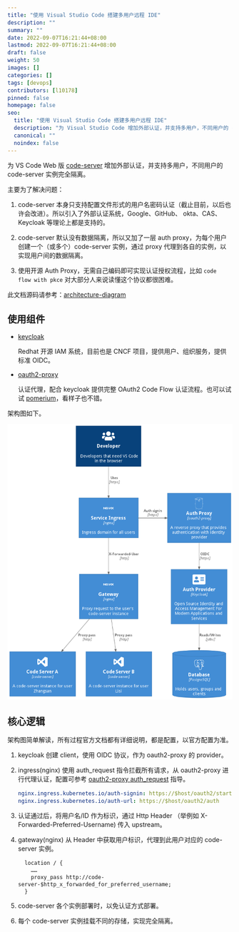 ```yaml
---
title: "使用 Visual Studio Code 搭建多用户远程 IDE"
description: ""
summary: ""
date: 2022-09-07T16:21:44+08:00
lastmod: 2022-09-07T16:21:44+08:00
draft: false
weight: 50
images: []
categories: []
tags: [devops]
contributors: [l10178]
pinned: false
homepage: false
seo:
  title: "使用 Visual Studio Code 搭建多用户远程 IDE"
  description: "为 Visual Studio Code 增加外部认证，并支持多用户，不同用户的 code-server 实例完全隔离"
  canonical: ""
  noindex: false
---
```


为 VS Code Web 版 [code-server][] 增加外部认证，并支持多用户，不同用户的 code-server 实例完全隔离。

主要为了解决问题：

1. code-server 本身只支持配置文件形式的用户名密码认证（截止目前，以后也许会改进）。所以引入了外部认证系统，Google、GitHub、 okta、CAS、Keycloak 等理论上都是支持的。

2. code-server 默认没有数据隔离，所以又加了一层 auth proxy，为每个用户创建一个（或多个）code-server 实例，通过 proxy 代理到各自的实例，以实现用户间的数据隔离。

3. 使用开源 Auth Proxy，无需自己编码即可实现认证授权流程，比如 `code flow with pkce` 对大部分人来说读懂这个协议都很困难。

此文档源码请参考：[architecture-diagram](https://github.com/xlabs-club/architecture-diagram)

## 使用组件

- [keycloak][]

  Redhat 开源 IAM 系统，目前也是 CNCF 项目，提供用户、组织服务，提供标准 OIDC。

- [oauth2-proxy][]

  认证代理，配合 keycloak 提供完整 OAuth2 Code Flow 认证流程。也可以试试 [pomerium][]，看样子也不错。

架构图如下。

![code-server-auth-proxy](code-server-auth-proxy.png)

## 核心逻辑

架构图简单解读，所有过程官方文档都有详细说明，都是配置，以官方配置为准。

1. keycloak 创建 client，使用 OIDC 协议，作为 oauth2-proxy 的 provider。
2. ingress(nginx) 使用 auth_request 指令拦截所有请求，从 oauth2-proxy 进行代理认证，配置可参考 [oauth2-proxy auth_request](https://oauth2-proxy.github.io/oauth2-proxy/docs/configuration/overview/#configuring-for-use-with-the-nginx-auth_request-directive) 指导。

   ```yaml
   nginx.ingress.kubernetes.io/auth-signin: https://$host/oauth2/start?rd=$escaped_request_uri
   nginx.ingress.kubernetes.io/auth-url: https://$host/oauth2/auth
   ```

3. 认证通过后，将用户名/ID 作为标识，通过 Http Header （举例如 X-Forwarded-Preferred-Username) 传入 upstream。
4. gateway(nginx) 从 Header 中获取用户标识，代理到此用户对应的 code-server 实例。

   ```nginx
     location / {
       ……
       proxy_pass http://code-server-$http_x_forwarded_for_preferred_username;
     }
   ```

5. code-server 各个实例部署时，以免认证方式部署。
6. 每个 code-server 实例挂载不同的存储，实现完全隔离。

[code-server]: https://github.com/coder/code-server
[keycloak]: https://github.com/keycloak/keycloak
[oauth2-proxy]: https://github.com/oauth2-proxy/oauth2-proxy
[pomerium]: https://github.com/pomerium/pomerium
